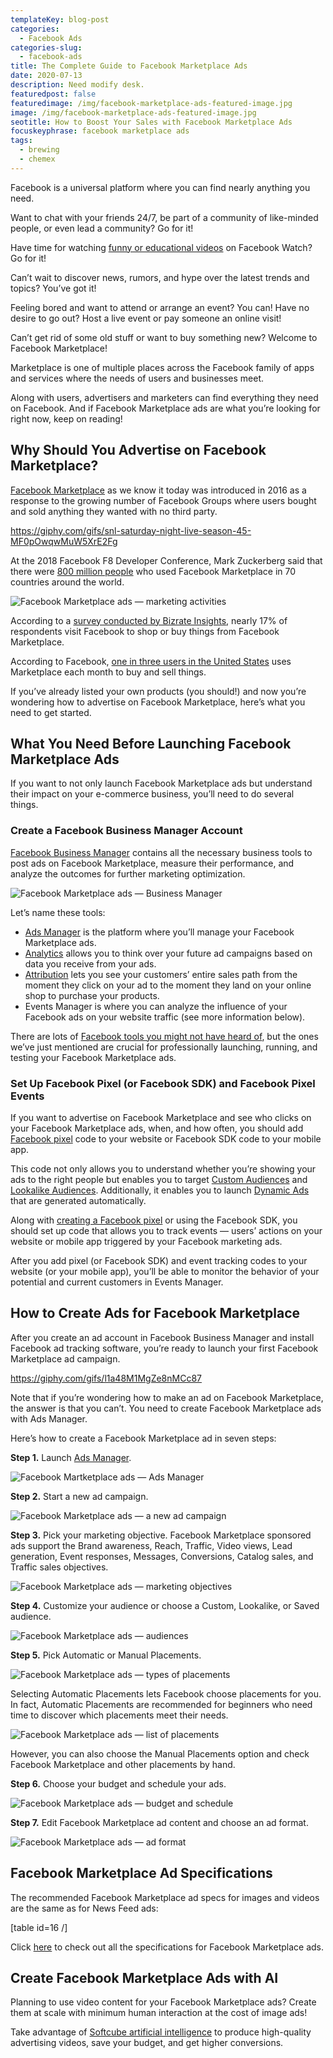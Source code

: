 ```yaml
---
templateKey: blog-post
categories:
  - Facebook Ads
categories-slug:
  - facebook-ads
title: The Complete Guide to Facebook Marketplace Ads
date: 2020-07-13
description: Need modify desk.
featuredpost: false
featuredimage: /img/facebook-marketplace-ads-featured-image.jpg
image: /img/facebook-marketplace-ads-featured-image.jpg
seotitle: How to Boost Your Sales with Facebook Marketplace Ads
focuskeyphrase: facebook marketplace ads
tags:
  - brewing
  - chemex
---
```

<!--StartFragment-->

Facebook is a universal platform where you can find nearly anything you need. 

Want to chat with your friends 24/7, be part of a community of like-minded people, or even lead a community? Go for it!

Have time for watching [funny or educational videos](https://softcube.com/best-facebook-video-ad-examples-2019/) on Facebook Watch? Go for it!

Can’t wait to discover news, rumors, and hype over the latest trends and topics? You’ve got it!

Feeling bored and want to attend or arrange an event? You can! Have no desire to go out? Host a live event or pay someone an online visit!

Can’t get rid of some old stuff or want to buy something new? Welcome to Facebook Marketplace!

Marketplace is one of multiple places across the Facebook family of apps and services where the needs of users and businesses meet.

Along with users, advertisers and marketers can find everything they need on Facebook. And if Facebook Marketplace ads are what you’re looking for right now, keep on reading!

## Why Should You Advertise on Facebook Marketplace?

[Facebook Marketplace](https://www.facebook.com/marketplace/) as we know it today was introduced in 2016 as a response to the growing number of Facebook Groups where users bought and sold anything they wanted with no third party.

https://giphy.com/gifs/snl-saturday-night-live-season-45-MF0pOwqwMuW5XrE2Fg

At the 2018 Facebook F8 Developer Conference, Mark Zuckerberg said that there were [800 million people](https://www.cnet.com/news/facebook-marketplace-is-used-in-70-countries-by-800-million-people-monthly/) who used Facebook Marketplace in 70 countries around the world.

![Facebook Marketplace ads — marketing activities](/img/facebook-marketplace-ads-marketing-activities.jpg)

According to a [survey conducted by Bizrate Insights](https://www.statista.com/statistics/275788/share-of-facebook-user-activities/), nearly 17% of respondents visit Facebook to shop or buy things from Facebook Marketplace.

According to Facebook, [one in three users in the United States](https://www.facebook.com/business/m/marketplace-ecommerce) uses Marketplace each month to buy and sell things.

If you’ve already listed your own products (you should!) and now you’re wondering how to advertise on Facebook Marketplace, here’s what you need to get started.

## What You Need Before Launching Facebook Marketplace Ads

If you want to not only launch Facebook Marketplace ads but understand their impact on your e-commerce business, you’ll need to do several things. 

### Create a Facebook Business Manager Account

[Facebook Business Manager](https://softcube.com/how-to-use-facebook-business-manager/) contains all the necessary business tools to post ads on Facebook Marketplace, measure their performance, and analyze the outcomes for further marketing optimization. 

![Facebook Marketplace ads — Business Manager](/img/facebook-marketplace-ads-business-manager.jpg)

Let’s name these tools:

- [Ads Manager](https://softcube.com/tips-and-tricks-for-facebook-ads-manager/) is the platform where you’ll manage your Facebook Marketplace ads.
- [Analytics](https://analytics.facebook.com/) allows you to think over your future ad campaigns based on data you receive from your ads.
- [Attribution](https://www.facebook.com/business/measurement/attribution) lets you see your customers’ entire sales path from the moment they click on your ad to the moment they land on your online shop to purchase your products.
- Events Manager is where you can analyze the influence of your Facebook ads on your website traffic (see more information below).

There are lots of [Facebook tools you might not have heard of](https://softcube.com/best-facebook-ad-tools/), but the ones we’ve just mentioned are crucial for professionally launching, running, and testing your Facebook Marketplace ads.

### Set Up Facebook Pixel (or Facebook SDK) and Facebook Pixel Events

If you want to advertise on Facebook Marketplace and see who clicks on your Facebook Marketplace ads, when, and how often, you should add [Facebook pixel](https://softcube.com/what-is-facebook-pixel-and-why-use-it/) code to your website or Facebook SDK code to your mobile app.

This code not only allows you to understand whether you’re showing your ads to the right people but enables you to target [Custom Audiences](https://softcube.com/facebook-audience-network-complete-guide/) and [Lookalike Audiences](https://softcube.com/how-to-use-facebook-lookalike-audiences/). Additionally, it enables you to launch [Dynamic Ads](https://softcube.com/facebook-dynamic-product-ads/) that are generated automatically.

Along with [creating a Facebook pixel](https://softcube.com/how-to-create-a-facebook-pixel/) or using the Facebook SDK, you should set up code that allows you to track events — users’ actions on your website or mobile app triggered by your Facebook marketing ads. 

After you add pixel (or Facebook SDK) and event tracking codes to your website (or your mobile app), you’ll be able to monitor the behavior of your potential and current customers in Events Manager.

## How to Create Ads for Facebook Marketplace

After you create an ad account in Facebook Business Manager and install Facebook ad tracking software, you’re ready to launch your first Facebook Marketplace ad campaign.

https://giphy.com/gifs/l1a48M1MgZe8nMCc87

Note that if you’re wondering how to make an ad on Facebook Marketplace, the answer is that you can’t. You need to create Facebook Marketplace ads with Ads Manager.

Here’s how to create a Facebook Marketplace ad in seven steps:

**Step 1.** Launch [Ads Manager](https://www.facebook.com/adsmanager/).

![Facebook Martketplace ads — Ads Manager](/img/facebook-marketplace-ads-ads-manager.jpg)

**Step 2.** Start a new ad campaign.

![Facebook Marketplace ads — a new ad campaign](/img/facebook-marketplace-ads-new-campaign.jpg)

**Step 3.** Pick your marketing objective. Facebook Marketplace sponsored ads support the Brand awareness, Reach, Traffic, Video views, Lead generation, Event responses, Messages, Conversions, Catalog sales, and Traffic sales objectives.

![Facebook Marketplace ads — marketing objectives](/img/facebook-marketplace-ads-marketing-objectives-1024x508.jpg)

**Step 4.** Customize your audience or choose a Custom, Lookalike, or Saved audience.

![Facebook Marketplace ads — audiences](/img/facebook-marketplace-ads-targeting.jpg)

**Step 5.** Pick Automatic or Manual Placements.

![Facebook Marketplace ads — types of placements](/img/facebook-marketplace-ads-types-of-placements.jpg)

Selecting Automatic Placements lets Facebook choose placements for you. In fact, Automatic Placements are recommended for beginners who need time to discover which placements meet their needs.

![Facebook Marketplace ads — list of placements](/img/facebook-marketplace-ads-placements.jpg)

However, you can also choose the Manual Placements option and check Facebook Marketplace and other placements by hand.

**Step 6.** Choose your budget and schedule your ads.

![Facebook Marketplace ads — budget and schedule](/img/facebook-marketplace-ads-budget-and-spending.jpg)

**Step 7.** Edit Facebook Marketplace ad content and choose an ad format.

![Facebook Marketplace ads — ad format](/img/facebook-marketplace-ads-format-1024x465.jpg)

## Facebook Marketplace Ad Specifications

The recommended Facebook Marketplace ad specs for images and videos are the same as for News Feed ads:

\[table id=16 /\]

Click [here](https://www.facebook.com/business/ads-guide/image/facebook-marketplace) to check out all the specifications for Facebook Marketplace ads.

## Create Facebook Marketplace Ads with AI

Planning to use video content for your Facebook Marketplace ads? Create them at scale with minimum human interaction at the cost of image ads!

Take advantage of [Softcube artificial intelligence](http://softcube.com/) to produce high-quality advertising videos, save your budget, and get higher conversions.
